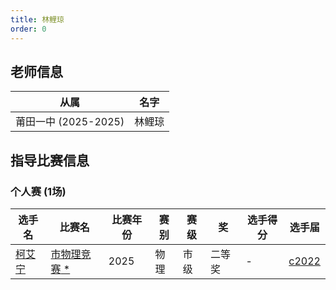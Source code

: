```yaml
---
title: 林鲤琼
order: 0
---
```

## 老师信息
| 从属 | 名字 |
| ---- | ---- |
| 莆田一中 (2025-2025) | 林鲤琼 |

## 指导比赛信息

### 个人赛 (1场)
| 选手名 | 比赛名 | 比赛年份 | 赛别 | 赛级 | 奖 | 选手得分 | 选手届 |
| ---- | ---- | ---- | ---- | ---- | ---- | ---- | ---- |
| [柯艾宁](/players/c2022/柯艾宁.md) | [市物理竞赛](/games/2025/市物理竞赛.md)[ *](/share/特殊比赛.html) | 2025 | 物理 | 市级 | 二等奖 | - | [c2022](/players/c2022/) |
